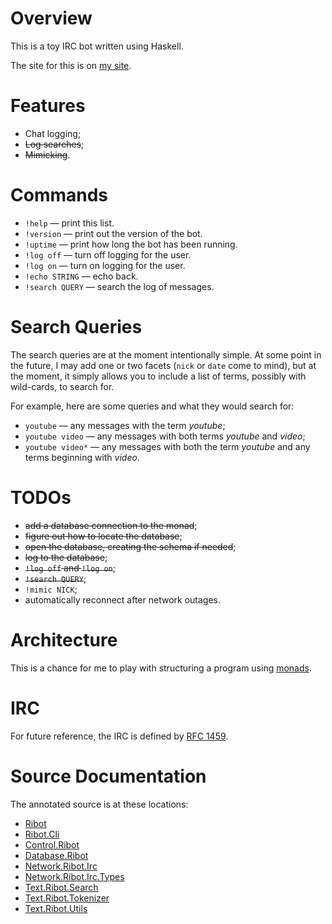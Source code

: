 
# Overview

This is a toy IRC bot written using Haskell.

The site for this is on [my site](http://www.ericrochester.com/ribot).

# Features

* Chat logging;
* <del>Log searches</del>;
* <del>Mimicking</del>.

# Commands

* `!help` — print this list.
* `!version` — print out the version of the bot.
* `!uptime` — print how long the bot has been running.
* `!log off` — turn off logging for the user.
* `!log on` — turn on logging for the user.
* `!echo STRING` — echo back.
* `!search QUERY` — search the log of messages.

# Search Queries

The search queries are at the moment intentionally simple. At some point in the
future, I may add one or two facets (`nick` or `date` come to mind), but at the
moment, it simply allows you to include a list of terms, possibly with
wild-cards, to search for.

For example, here are some queries and what they would search for:

* `youtube` — any messages with the term *youtube*;
* `youtube video` — any messages with both terms *youtube* and *video*;
* `youtube video*` — any messages with both the term *youtube* and any terms
  beginning with *video*.

# TODOs

* <del>add a database connection to the monad</del>;
* <del>figure out how to locate the database</del>;
* <del>open the database, creating the schema if needed</del>;
* <del>log to the database</del>;
* <del>`!log off` and `!log on`</del>;
* <del>`!search QUERY`</del>;
* `!mimic NICK`;
* automatically reconnect after network outages.

# Architecture

This is a chance for me to play with structuring a program using [monads][1].

# IRC

For future reference, the IRC is defined by [RFC 1459][2].

# Source Documentation

The annotated source is at these locations:

* [Ribot](http://www.ericrochester.com/ribot/docs/Ribot.html)
* [Ribot.Cli](http://www.ericrochester.com/ribot/docs/Cli.html)
* [Control.Ribot](http://www.ericrochester.com/ribot/docs/Ribot.html)
* [Database.Ribot](http://www.ericrochester.com/ribot/docs/Ribot.html)
* [Network.Ribot.Irc](http://www.ericrochester.com/ribot/docs/Irc.html)
* [Network.Ribot.Irc.Types](http://www.ericrochester.com/ribot/docs/Types.html)
* [Text.Ribot.Search](http://www.ericrochester.com/ribot/docs/Search.html)
* [Text.Ribot.Tokenizer](http://www.ericrochester.com/ribot/docs/Tokenizer.html)
* [Text.Ribot.Utils](http://www.ericrochester.com/ribot/docs/Utils.html)

[1]: http://en.wikipedia.org/wiki/Monad_(functional_programming) "Monad (functional programming)"
[2]: http://tools.ietf.org/html/rfc1459 "RFC 1459"

